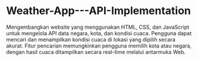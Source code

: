 # Weather-App---API-Implementation
Mengembangkan website yang menggunakan HTML, CSS, dan JavaScript untuk mengelola API data negara, kota, dan kondisi cuaca. Pengguna dapat mencari dan menampilkan kondisi cuaca di lokasi yang dipilih secara akurat. Fitur pencarian memungkinkan pengguna memilih kota atau negara, dengan hasil cuaca ditampilkan secara real-time melalui antarmuka Web.
